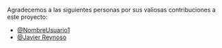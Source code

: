 Agradecemos a las siguientes personas por sus valiosas contribuciones a este proyecto:
- [@NombreUsuario1](https://github.com/NombreUsuario1) 
- [@Javier Reynoso](https://github.com/JayRflex)
